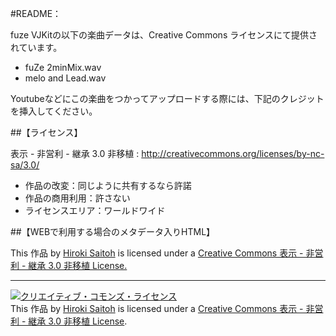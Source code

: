 #README：

fuze VJKitの以下の楽曲データは、Creative Commons ライセンスにて提供されています。

* fuZe 2minMix.wav
* melo and Lead.wav 

Youtubeなどにこの楽曲をつかってアップロードする際には、下記のクレジットを挿入してください。

##【ライセンス】

表示 - 非営利 - 継承 3.0 非移植 : http://creativecommons.org/licenses/by-nc-sa/3.0/

* 作品の改変：同じように共有するなら許諾
* 作品の商用利用：許さない
* ライセンスエリア：ワールドワイド  


##【WEBで利用する場合のメタデータ入りHTML】

This 作品 by <a href="http://www.hirokisaitoh.com/">Hiroki Saitoh</a> is licensed under a <a href="http://creativecommons.org/licenses/by-nc-sa/3.0/deed.ja">Creative Commons 表示 - 非営利 - 継承 3.0 非移植 License.</a>
<hr>
<a rel="license" href="http://creativecommons.org/licenses/by-nc-sa/3.0/deed.ja"><img alt="クリエイティブ・コモンズ・ライセンス" style="border-width:0" src="http:// i.creativecommons.org/l/by-nc-sa/3.0/88x31.png" /></a><br />This <span xmlns:dct="http://purl.org/dc/terms/" href="http://purl.org/dc/dcmitype/Sound" rel="dct:type">作品</span> by
<a xmlns:cc="http://creativecommons.org/ns#" href="http://www.hirokisaitoh.com" property="cc:attributionName" rel="cc:attributionURL">Hiroki Saitoh</a> is licensed under a <a rel="license" href="http://creativecommons.org/licenses/by-nc-sa/3.0/deed.ja">Creative Commons 表示 - 非営利 - 継承 3.0 非移植 License</a>.
